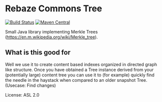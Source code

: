 # Rebaze Commons Tree

[![Build Status](https://travis-ci.org/rebaze/rebaze-commons-tree.svg?branch=master)](https://travis-ci.org/rebaze/rebaze-commons-tree)
[![Maven Central](https://maven-badges.herokuapp.com/maven-central/com.rebaze.commons.tree/rebaze-commons-tree/badge.svg)](https://maven-badges.herokuapp.com/maven-central/com.rebaze.commons.tree/rebaze-commons-tree)

Small Java library implementing Merkle Trees (https://en.m.wikipedia.org/wiki/Merkle_tree).

## What is this good for

Well we use it to create content based indexes organized in directed graph like structure.
Once you have obtained a Tree instance derived from your (potentially large) content tree you can use it to (for example) quickly find the needle in the haystack when compared to an older snapshot Tree. (Usecase: Find changes)

License: ASL 2.0
